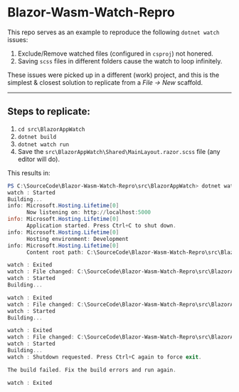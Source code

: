 # Blazor-Wasm-Watch-Repro

This repo serves as an example to reproduce the following `dotnet watch` issues:

1. Exclude/Remove watched files (configured in `csproj`) not honered.
1. Saving `scss` files in different folders cause the watch to loop infinitely.

These issues were picked up in a different (work) project, and this is the simplest & closest solution to replicate from a _File -> New_ scaffold.

___

## Steps to replicate:

1. `cd src\BlazorAppWatch`
1. `dotnet build`
1. `dotnet watch run`
1. Save the `src\BlazorAppWatch\Shared\MainLayout.razor.scss` file (any editor will do).

This results in:

```powershell
PS C:\SourceCode\Blazor-Wasm-Watch-Repro\src\BlazorAppWatch> dotnet watch run
watch : Started
Building...
info: Microsoft.Hosting.Lifetime[0]
      Now listening on: http://localhost:5000
info: Microsoft.Hosting.Lifetime[0]
      Application started. Press Ctrl+C to shut down.
info: Microsoft.Hosting.Lifetime[0]
      Hosting environment: Development
info: Microsoft.Hosting.Lifetime[0]
      Content root path: C:\SourceCode\Blazor-Wasm-Watch-Repro\src\BlazorAppWatch

watch : Exited
watch : File changed: C:\SourceCode\Blazor-Wasm-Watch-Repro\src\BlazorAppWatch\Shared\MainLayout.razor.scss
watch : Started
Building...

watch : Exited
watch : File changed: C:\SourceCode\Blazor-Wasm-Watch-Repro\src\BlazorAppWatch\Pages\Counter.razor.css
watch : Started
Building...

watch : Exited
watch : File changed: C:\SourceCode\Blazor-Wasm-Watch-Repro\src\BlazorAppWatch\Pages\Counter.razor.css
watch : Started
Building...
watch : Shutdown requested. Press Ctrl+C again to force exit.

The build failed. Fix the build errors and run again.

watch : Exited
```